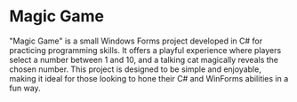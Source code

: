 # Magic Game
 
"Magic Game" is a small Windows Forms project developed in C# for practicing programming skills. It offers a playful experience where players select a number between 1 and 10, and a talking cat magically reveals the chosen number. This project is designed to be simple and enjoyable, making it ideal for those looking to hone their C# and WinForms abilities in a fun way.